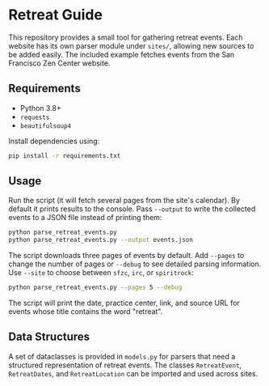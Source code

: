 # Retreat Guide

This repository provides a small tool for gathering retreat events.  Each website
has its own parser module under `sites/`, allowing new sources to be added
easily.  The included example fetches events from the San Francisco Zen Center
website.

## Requirements

- Python 3.8+
- `requests`
- `beautifulsoup4`

Install dependencies using:

```bash
pip install -r requirements.txt
```

## Usage

Run the script (it will fetch several pages from the site's calendar). By default
it prints results to the console.  Pass `--output` to write the collected events
to a JSON file instead of printing them:

```bash
python parse_retreat_events.py
python parse_retreat_events.py --output events.json
```

The script downloads three pages of events by default. Add `--pages` to change
the number of pages or `--debug` to see detailed parsing information. Use
`--site` to choose between `sfzc`, `irc`, or `spiritrock`:

```bash
python parse_retreat_events.py --pages 5 --debug
```

The script will print the date, practice center, link, and source URL for events
whose title contains the word "retreat".

## Data Structures

A set of dataclasses is provided in `models.py` for parsers that need a structured representation of retreat events.
The classes `RetreatEvent`, `RetreatDates`, and `RetreatLocation` can be imported and used across sites.

